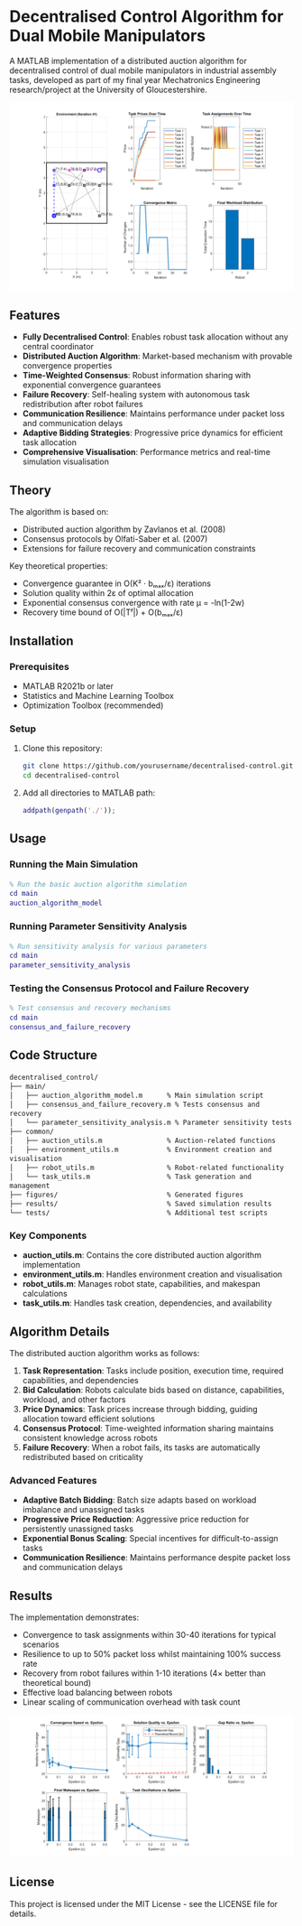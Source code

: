 # Decentralised Control Algorithm for Dual Mobile Manipulators

A MATLAB implementation of a distributed auction algorithm for decentralised control of dual mobile manipulators in industrial assembly tasks, developed as part of my final year Mechatronics Engineering research/project at the University of Gloucestershire.

![Distributed Auction Algorithm Simulation](https://github.com/knowingwings/BEng_Diss-MATLAB/blob/main/figures/auction_convergence_plots/auction_algorithm_results.png)

## Features

- **Fully Decentralised Control**: Enables robust task allocation without any central coordinator
- **Distributed Auction Algorithm**: Market-based mechanism with provable convergence properties
- **Time-Weighted Consensus**: Robust information sharing with exponential convergence guarantees
- **Failure Recovery**: Self-healing system with autonomous task redistribution after robot failures
- **Communication Resilience**: Maintains performance under packet loss and communication delays
- **Adaptive Bidding Strategies**: Progressive price dynamics for efficient task allocation
- **Comprehensive Visualisation**: Performance metrics and real-time simulation visualisation

## Theory

The algorithm is based on:
- Distributed auction algorithm by Zavlanos et al. (2008)
- Consensus protocols by Olfati-Saber et al. (2007)
- Extensions for failure recovery and communication constraints

Key theoretical properties:
- Convergence guarantee in O(K² · bₘₐₓ/ε) iterations
- Solution quality within 2ε of optimal allocation
- Exponential consensus convergence with rate μ = -ln(1-2w)
- Recovery time bound of O(|Tᶠ|) + O(bₘₐₓ/ε)

## Installation

### Prerequisites
- MATLAB R2021b or later
- Statistics and Machine Learning Toolbox
- Optimization Toolbox (recommended)

### Setup
1. Clone this repository:
   ```bash
   git clone https://github.com/yourusername/decentralised-control.git
   cd decentralised-control
   ```

2. Add all directories to MATLAB path:
   ```matlab
   addpath(genpath('./'));
   ```

## Usage

### Running the Main Simulation

```matlab
% Run the basic auction algorithm simulation
cd main
auction_algorithm_model
```

### Running Parameter Sensitivity Analysis

```matlab
% Run sensitivity analysis for various parameters
cd main
parameter_sensitivity_analysis
```

### Testing the Consensus Protocol and Failure Recovery

```matlab
% Test consensus and recovery mechanisms
cd main
consensus_and_failure_recovery
```

## Code Structure

```
decentralised_control/
├── main/
│   ├── auction_algorithm_model.m      % Main simulation script
│   ├── consensus_and_failure_recovery.m % Tests consensus and recovery
│   └── parameter_sensitivity_analysis.m % Parameter sensitivity tests
├── common/
│   ├── auction_utils.m                % Auction-related functions
│   ├── environment_utils.m            % Environment creation and visualisation
│   ├── robot_utils.m                  % Robot-related functionality
│   └── task_utils.m                   % Task generation and management
├── figures/                           % Generated figures
├── results/                           % Saved simulation results
└── tests/                             % Additional test scripts
```

### Key Components

- **auction_utils.m**: Contains the core distributed auction algorithm implementation
- **environment_utils.m**: Handles environment creation and visualisation
- **robot_utils.m**: Manages robot state, capabilities, and makespan calculations
- **task_utils.m**: Handles task creation, dependencies, and availability

## Algorithm Details

The distributed auction algorithm works as follows:

1. **Task Representation**: Tasks include position, execution time, required capabilities, and dependencies
2. **Bid Calculation**: Robots calculate bids based on distance, capabilities, workload, and other factors
3. **Price Dynamics**: Task prices increase through bidding, guiding allocation toward efficient solutions
4. **Consensus Protocol**: Time-weighted information sharing maintains consistent knowledge across robots
5. **Failure Recovery**: When a robot fails, its tasks are automatically redistributed based on criticality

### Advanced Features

- **Adaptive Batch Bidding**: Batch size adapts based on workload imbalance and unassigned tasks
- **Progressive Price Reduction**: Aggressive price reduction for persistently unassigned tasks
- **Exponential Bonus Scaling**: Special incentives for difficult-to-assign tasks
- **Communication Resilience**: Maintains performance despite packet loss and communication delays

## Results

The implementation demonstrates:

- Convergence to task assignments within 30-40 iterations for typical scenarios
- Resilience to up to 50% packet loss whilst maintaining 100% success rate
- Recovery from robot failures within 1-10 iterations (4× better than theoretical bound)
- Effective load balancing between robots
- Linear scaling of communication overhead with task count

![Performance Results](https://github.com/knowingwings/BEng_Diss-MATLAB/blob/main/figures/parameter_sensitivity_plots/epsilon_sensitivity.png)

## License

This project is licensed under the MIT License - see the LICENSE file for details.

